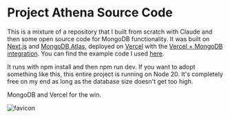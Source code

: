 # Project Athena Source Code

This is a mixture of a repository that I built from scratch with Claude and then some open source code for MongoDB functionality. It was built on [Next.js](https://nextjs.org/) and [MongoDB Atlas](https://www.mongodb.com/atlas/database), deployed on [Vercel](https://vercel.com/) with the [Vercel + MongoDB integration](https://vercel.com/integrations/mongodbatlas). You can find the example code I used [here](https://github.com/vercel/mongodb-starter).

It runs with npm install and then npm run dev. If you want to adopt something like this, this entire project is running on Node 20. It's completely free on my end as long as the database size doesn't get too high. 

MongoDB and Vercel for the win.

![favicon](https://github.com/user-attachments/assets/e87c5799-4e08-49da-9801-319bbd3a77cd)
